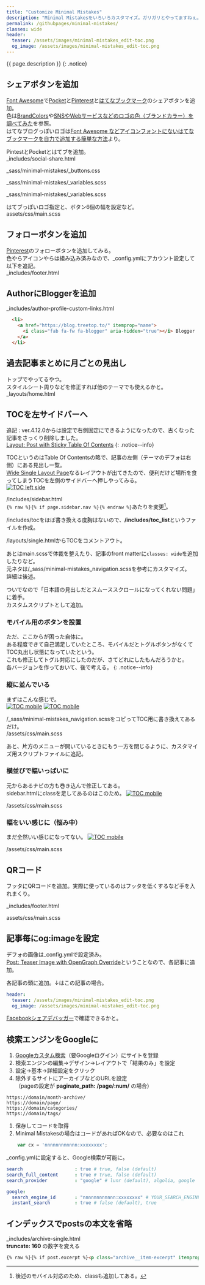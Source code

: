 ```yaml
---
title: "Customize Minimal Mistakes"
description: "Minimal Mistakesをいろいろカスタマイズ。ガリガリとやってますねぇ…"
permalink: /githubpages/minimal-mistakes/
classes: wide
header:
  teaser: /assets/images/minimal-mistakes_edit-toc.png
  og_image: /assets/images/minimal-mistakes_edit-toc.png
---
```

{{ page.description }}
{: .notice}

## シェアボタンを追加

[Font Awesome](http://fontawesome.io/)で[Pocket](https://getpocket.com)と[Pinterest](https://www.pinterest.jp/)と[はてなブックマーク](http://b.hatena.ne.jp/)のシェアボタンを追加。  
色は[BrandColors](https://brandcolors.net/)や[SNSやWebサービスなどのロゴの色（ブランドカラー）を調べてみた](http://weboook.blog22.fc2.com/blog-entry-399.html)を参照。  
はてなブログっぽいロゴは[Font Awesome などアイコンフォントにないはてなブックマークを自力で追加する簡単な方法](http://hayashikejinan.com/webwork/css/913/)より。  

PintestとPocketとはてブを追加。  
_includes/social-share.html
<script src="https://gist.github.com/laureltreetop/61c616b2741c041736241f89786351d0.js?file=_includes_social-share.html"></script>
_sass/minimal-mistakes/_buttons.css
<script src="https://gist.github.com/laureltreetop/61c616b2741c041736241f89786351d0.js?file=_sass_minimal-mistakes_buttons.css"></script>
_sass/minimal-mistakes/_variables.scss
<script src="https://gist.github.com/laureltreetop/61c616b2741c041736241f89786351d0.js?file=_sass_minimal-mistakes_variables.scss"></script>
_sass/minimal-mistakes/_variables.scss
<script src="https://gist.github.com/laureltreetop/61c616b2741c041736241f89786351d0.js?file=_sass_minimal-mistakes_utilities.scss"></script>
はてブっぽいロゴ指定と、ボタン6個の幅を設定など。  
assets/css/main.scss
<script src="https://gist.github.com/laureltreetop/61c616b2741c041736241f89786351d0.js?file=assets_css_main.scss"></script>

## フォローボタンを追加
[Pinterest](https://www.pinterest.jp/)のフォローボタンを追加してみる。  
色やらアイコンやらは組み込み済みなので、_config.ymlにアカウント設定して以下を追記。  
_includes/footer.html
<script src="https://gist.github.com/laureltreetop/475361f9a90dd2f6c7ba7f5d65cf0f94.js"></script>

## AuthorにBloggerを追加

_includes/author-profile-custom-links.html
```html
  <li>
    <a href="https://blog.treetop.to/" itemprop="name">
      <i class="fab fa-fw fa-blogger" aria-hidden="true"></i> Blogger
    </a>
  </li>
```

## 過去記事まとめに月ごとの見出し
トップでやってるやつ。  
スタイルシート周りなどを修正すれば他のテーマでも使えるかと。  
_layouts/home.html
<script src="https://gist.github.com/laureltreetop/24f0acf4480f4eef8f6c027001b41dd0.js"></script>

## TOCを左サイドバーへ

追記 : ver.4.12.0からは設定で右側固定にできるようになったので、古くなった記事をさっくり削除しました。  
[Layout: Post with Sticky Table Of Contents](https://mmistakes.github.io/minimal-mistakes/layout-table-of-contents-sticky/)
{: .notice--info}

TOCというのはTable Of Contentsの略で、記事の左側（テーマのデフォは右側）にある見出し一覧。  
[Wide Single Layout Page](https://mmistakes.github.io/minimal-mistakes/markup-text-readability-wide-page/)なるレイアウトが出てきたので、便利だけど場所を食ってしまうTOCを左側のサイドバーへ押しやってみる。  
[![TOC left side](/assets/images/minimal-mistakes_edit-toc.png)](/assets/images/minimal-mistakes_edit-toc.png)

/includes/sidebar.html  
`{% raw %}{% if page.sidebar.nav %}{% endraw %}`あたりを変更[^sidebar]。  
<script src="https://gist.github.com/laureltreetop/ceb3edbf1c04ad98a7dec09ee6ad123f.js"></script>

[^sidebar]: 後述のモバイル対応のため、classも追加してある。

/includes/tocをほぼ書き換える度胸はないので、**/includes/toc_list**というファイルを作成。
<script src="https://gist.github.com/laureltreetop/3c3213d3fc5a858b420aea8e2210164f.js"></script>

/layouts/single.htmlからTOCをコメントアウト。
<script src="https://gist.github.com/laureltreetop/b067472931d585d8a55f78cad5eeebac.js"></script>

あとはmain.scssで体裁を整えたり、記事のfront matterに`classes: wide`を追加したりなど。  
元ネタは/_sass/minimal-mistakes_navigation.scssを参考にカスタマイズ。  
詳細は後述。

ついでなので「日本語の見出しだとスムーススクロールになってくれない問題」に着手。  
カスタムスクリプトとして追加。  
<script src="https://gist.github.com/laureltreetop/bdd7f282f5dee6939fe4a84e547486fd.js"></script>

### モバイル用のボタンを設置

ただ、ここからが困った自体に。  
ある程度できて自己満足していたところ、モバイルだとトグルボタンがなくてTOC丸出し状態になっていたという。    
これも修正してトグル対応にしたのだが、さてどれにしたもんだろうかと。  
各バージョンを作っておいて、後で考える。
{: .notice--info}

### 縦に並んでいる

まずはこんな感じで。  
[![TOC mobile](/assets/images/minimal-mistakes_toc-mobile.png)](/assets/images/minimal-mistakes_toc-mobile.png)
[![TOC mobile](/assets/images/minimal-mistakes_toc-mobile_open.png)](/assets/images/minimal-mistakes_toc-mobile_open.png)

/_sass/minimal-mistakes_navigation.scssをコピってTOC用に書き換えてあるだけ。  
/assets/css/main.scss
<script src="https://gist.github.com/laureltreetop/344e18e0c7f5aced6caac3f49bf803a6.js"></script>

あと、片方のメニューが開いているときにもう一方を閉じるように、カスタマイズ用スクリプトファイルに追記。
<script src="https://gist.github.com/laureltreetop/91e41666f723e917edfff0ad78f39323.js"></script>

### 横並びで幅いっぱいに

元からあるナビの方も巻き込んで修正してある。  
sidebar.htmlにclassを足してあるのはこのため。
[![TOC mobile](/assets/images/minimal-mistakes_toc-mobile-1fr.png)](/assets/images/minimal-mistakes_toc-mobile-1fr.png)

/assets/css/main.scss
<script src="https://gist.github.com/laureltreetop/0f077c2fe9559657f8f9b84cfaa80918.js"></script>

### 幅をいい感じに（悩み中）

まだ全然いい感じになってない。
[![TOC mobile](/assets/images/minimal-mistakes_toc-mobile-max-content.png)](/assets/images/minimal-mistakes_toc-mobile-max-content.png)

/assets/css/main.scss
<script src="https://gist.github.com/laureltreetop/4e3fb72dabfee1757488fa952a744c74.js"></script>

## QRコード

フッタにQRコードを追加。実際に使っているのはフッタを低くするなど手を入れまくり。  

_includes/footer.html
<script src="https://gist.github.com/laureltreetop/22a4b49c8c2a759cbdbd4d0f255e0f81.js?file=minimal-mistakes_add-qrcode_includes_footer.html"></script>
assets/css/main.scss
<script src="https://gist.github.com/laureltreetop/22a4b49c8c2a759cbdbd4d0f255e0f81.js?file=minimal-mistakes_add-qrcode_main.scss"></script>

## 記事毎にog:imageを設定

デフォの画像は_config.ymlで設定済み。  
[Post: Teaser Image with OpenGraph Override](https://mmistakes.github.io/minimal-mistakes/layout/uncategorized/post-teaser-image-og-override/)ということなので、各記事に追加。  

各記事の頭に追加。↓はこの記事の場合。
```yml
header:
  teaser: /assets/images/minimal-mistakes_edit-toc.png
  og_image: /assets/images/minimal-mistakes_edit-toc.png
```

[Facebookシェアデバッガー](https://developers.facebook.com/tools/debug/sharing/)で確認できるかと。

## 検索エンジンをGoogleに

1. [Googleカスタム検索](https://cse.google.com/cse/all)（要Googleログイン）にサイトを登録
1. 検索エンジンの編集→デザイン→レイアウトで「結果のみ」を設定
1. 設定→基本→詳細設定をクリック
1. 除外するサイトにアーカイブなどのURLを設定  
（pageの設定が **paginate_path: /page/:num/** の場合）
```
https://domain/month-archive/
https://domain/page/
https://domain/categories/
https://domain/tags/
```
1. 保存してコードを取得
1. Minimal Mistakesの場合はコードがあればOKなので、必要なのはこれ
```js
    var cx = 'nnnnnnnnnnnn:xxxxxxxx';
```

_config.ymlに設定すると、Google検索が可能に。
```yml
search                   : true # true, false (default)
search_full_content      : true # true, false (default)
search_provider          : "google" # lunr (default), algolia, google

google:
  search_engine_id       : "nnnnnnnnnnnn:xxxxxxxx" # YOUR_SEARCH_ENGINE_ID
  instant_search         : true # false (default), true
```

## インデックスでpostsの本文を省略

_includes/archive-single.html  
**truncate: 160** の数字を変える  
```md
{% raw %}{% if post.excerpt %}<p class="archive__item-excerpt" itemprop="description">{{ post.excerpt | markdownify | strip_html | truncate: 60 }}</p>{% endif %}{% endraw %}
```